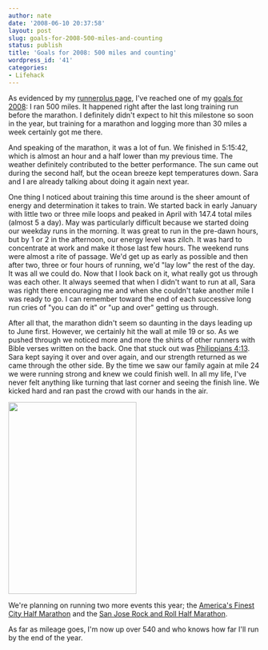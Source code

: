 ```yaml
---
author: nate
date: '2008-06-10 20:37:58'
layout: post
slug: goals-for-2008-500-miles-and-counting
status: publish
title: 'Goals for 2008: 500 miles and counting'
wordpress_id: '41'
categories:
- Lifehack
---
```


As evidenced by my <a href="http://www.runnerplus.com/people/justone">runnerplus page</a>, I've reached one of my <a href="/2008/02/12/goals-for-2008/">goals for 2008</a>: I ran 500 miles.  It happened right after the last long training run before the marathon.  I definitely didn't expect to hit this milestone so soon in the year, but training for a marathon and logging more than 30 miles a week certainly got me there.

And speaking of the marathon, it was a lot of fun.  We finished in 5:15:42, which is almost an hour and a half lower than my previous time.  The weather definitely contributed to the better performance.  The sun came out during the second half, but the ocean breeze kept temperatures down.  Sara and I are already talking about doing it again next year.

One thing I noticed about training this time around is the sheer amount of energy and determination it takes to train.  We started back in early January with little two or three mile loops and peaked in April with 147.4 total miles (almost 5 a day).  May was particularly difficult because we started doing our weekday runs in the morning.  It was great to run in the pre-dawn hours, but by 1 or 2 in the afternoon, our energy level was zilch.  It was hard to concentrate at work and make it those last few hours.  The weekend runs were almost a rite of passage.  We'd get up as early as possible and then after two, three or four hours of running, we'd "lay low" the rest of the day.  It was all we could do.  Now that I look back on it, what really got us through was each other.  It always seemed that when I didn't want to run at all, Sara was right there encouraging me and when she couldn't take another mile I was ready to go.  I can remember toward the end of each successive long run cries of "you can do it" or "up and over" getting us through.

After all that, the marathon didn't seem so daunting in the days leading up to June first.  However, we certainly hit the wall at mile 19 or so.  As we pushed through we noticed more and more the shirts of other runners with Bible verses written on the back.  One that stuck out was <a href="http://www.biblegateway.com/passage/?search=Philippians%204:13;&amp;version=51;">Philippians 4:13</a>.  Sara kept saying it over and over again, and our strength returned as we came through the other side.  By the time we saw our family again at mile 24 we were running strong and knew we could finish well.  In all my life, I've never felt anything like turning that last corner and seeing the finish line.  We kicked hard and ran past the crowd with our hands in the air.

<img class="alignnone size-full wp-image-42" title="finish" src="/uploads/2008/06/finish.jpg" alt="" width="256" height="384" />

We're planning on running two more events this year; the <a href="http://afchalf.com/">America's Finest City Half Marathon</a> and the <a href="http://www.rnrsj.com/">San Jose Rock and Roll Half Marathon</a>.

As far as mileage goes, I'm now up over 540 and who knows how far I'll run by the end of the year.